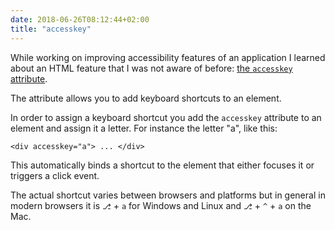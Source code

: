 ```yaml
---
date: 2018-06-26T08:12:44+02:00
title: "accesskey"
---
```


While working on improving accessibility features of an application I learned about an HTML feature that I was not aware of before: [the `accesskey` attribute](https://developer.mozilla.org/en-US/docs/Web/HTML/Global_attributes/accesskey).

The attribute allows you to add keyboard shortcuts to an element. 

In order to assign a keyboard shortcut you add the `accesskey` attribute to an element and assign it a letter. For instance the letter "a", like this:

```
<div accesskey="a"> ... </div>
```

This automatically binds a shortcut to the element that either focuses it or triggers a click event.

The actual shortcut varies between browsers and platforms but in general in modern browsers it is `⎇` + `a` for Windows and Linux and `⎇` + `^` + `a` on the Mac.